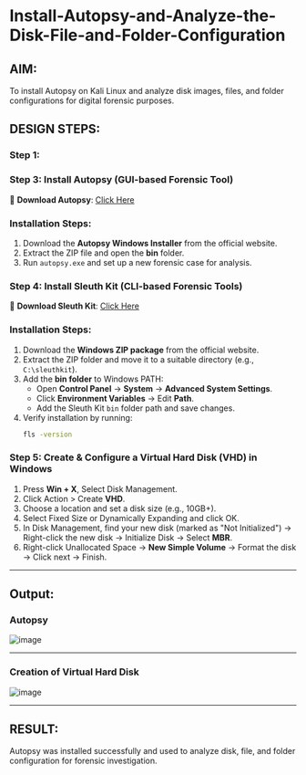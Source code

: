 # Install-Autopsy-and-Analyze-the-Disk-File-and-Folder-Configuration
## AIM:
To install Autopsy on Kali Linux and analyze disk images, files, and folder configurations for digital forensic purposes.

## DESIGN STEPS:
### Step 1:
### **Step 3: Install Autopsy (GUI-based Forensic Tool)**
🔗 **Download Autopsy**: [Click Here](https://www.autopsy.com/download/)  

### **Installation Steps:**
1. Download the **Autopsy Windows Installer** from the official website.  
2. Extract the ZIP file and open the **bin** folder.  
3. Run `autopsy.exe` and set up a new forensic case for analysis.


### **Step 4: Install Sleuth Kit (CLI-based Forensic Tools)**
🔗 **Download Sleuth Kit**: [Click Here](https://sleuthkit.org/download.php)  

### **Installation Steps:**
1. Download the **Windows ZIP package** from the official website.  
2. Extract the ZIP folder and move it to a suitable directory (e.g., `C:\sleuthkit`).  
3. Add the **bin folder** to Windows PATH:
   - Open **Control Panel** → **System** → **Advanced System Settings**.  
   - Click **Environment Variables** → Edit **Path**.  
   - Add the Sleuth Kit `bin` folder path and save changes.  
4. Verify installation by running:
   ```sh
   fls -version

### **Step 5: Create & Configure a Virtual Hard Disk (VHD) in Windows**

1. Press **Win + X**, Select Disk Management.
2. Click Action > Create **VHD**.
3. Choose a location and set a disk size (e.g., 10GB+).
4. Select Fixed Size or Dynamically Expanding and click OK.
5. In Disk Management, find your new disk (marked as "Not Initialized") -> Right-click the new disk → Initialize Disk → Select **MBR**.
6. Right-click Unallocated Space → **New Simple Volume** → Format the disk -> Click next → Finish.

---

## Output:

### **Autopsy**

![image](https://github.com/user-attachments/assets/5773fd17-45c1-4361-bc41-fe94d3d26272)


---

### **Creation of Virtual Hard Disk**

![image](https://github.com/user-attachments/assets/c23434bb-a48a-4aac-8ce8-87d0862e8416)

---


## RESULT:
Autopsy was installed successfully and used to analyze disk, file, and folder configuration for forensic investigation.
